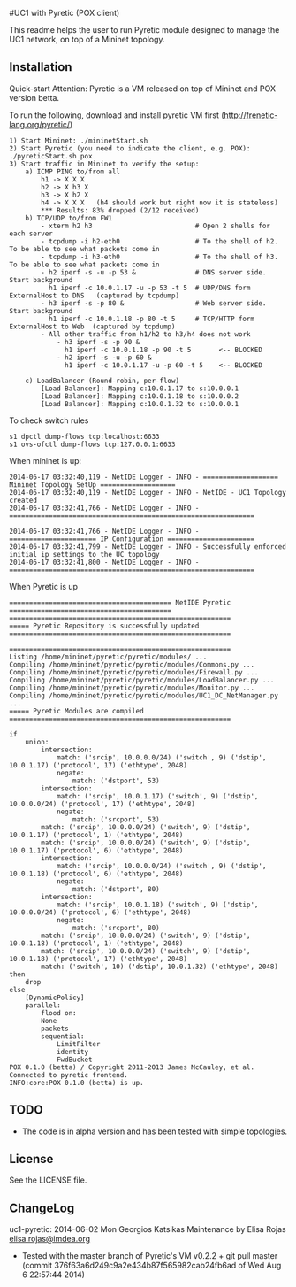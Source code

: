 #UC1 with Pyretic (POX client)

This readme helps the user to run Pyretic module designed to manage the UC1 network, on top of a Mininet topology.

## Installation

Quick-start
	Attention:	Pyretic is a VM released on top of Mininet and POX version betta.

To run the following, download and install pyretic VM first (http://frenetic-lang.org/pyretic/)

```
1) Start Mininet: ./mininetStart.sh
2) Start Pyretic (you need to indicate the client, e.g. POX): ./pyreticStart.sh pox
3) Start traffic in Mininet to verify the setup:
	a) ICMP PING to/from all
		h1 -> X X X
		h2 -> X h3 X
		h3 -> X h2 X
		h4 -> X X X   (h4 should work but right now it is stateless)
		*** Results: 83% dropped (2/12 received)
	b) TCP/UDP to/from FW1
		- xterm h2 h3                          # Open 2 shells for each server
		- tcpdump -i h2-eth0                   # To the shell of h2. To be able to see what packets come in
		- tcpdump -i h3-eth0                   # To the shell of h3. To be able to see what packets come in
		- h2 iperf -s -u -p 53 &               # DNS server side. Start background
		  h1 iperf -c 10.0.1.17 -u -p 53 -t 5  # UDP/DNS form ExternalHost to DNS   (captured by tcpdump)
		- h3 iperf -s -p 80 &                  # Web server side. Start background
		  h1 iperf -c 10.0.1.18 -p 80 -t 5     # TCP/HTTP form ExternalHost to Web  (captured by tcpdump)
		- All other traffic from h1/h2 to h3/h4 does not work
			- h3 iperf -s -p 90 &
			  h1 iperf -c 10.0.1.18 -p 90 -t 5       <-- BLOCKED
			- h2 iperf -s -u -p 60 &
			  h1 iperf -c 10.0.1.17 -u -p 60 -t 5    <-- BLOCKED
	
	c) LoadBalancer (Round-robin, per-flow)
		[Load Balancer]: Mapping c:10.0.1.17 to s:10.0.0.1
		[Load Balancer]: Mapping c:10.0.1.18 to s:10.0.0.2
		[Load Balancer]: Mapping c:10.0.1.32 to s:10.0.0.1
```

To check switch rules
```
s1 dpctl dump-flows tcp:localhost:6633
s1 ovs-ofctl dump-flows tcp:127.0.0.1:6633
```

When mininet is up:
```
2014-06-17 03:32:40,119 - NetIDE Logger - INFO - =================== Mininet Topology SetUp ===================
2014-06-17 03:32:40,119 - NetIDE Logger - INFO - NetIDE - UC1 Topology created
2014-06-17 03:32:41,766 - NetIDE Logger - INFO - ==============================================================

2014-06-17 03:32:41,766 - NetIDE Logger - INFO - ====================== IP Configuration ======================
2014-06-17 03:32:41,799 - NetIDE Logger - INFO - Successfully enforced initial ip settings to the UC topology
2014-06-17 03:32:41,800 - NetIDE Logger - INFO - ==============================================================
```

When Pyretic is up
```
========================================= NetIDE Pyretic =========================================
========================================================
===== Pyretic Repository is successfully updated
========================================================

========================================================
Listing /home/mininet/pyretic/pyretic/modules/ ...
Compiling /home/mininet/pyretic/pyretic/modules/Commons.py ...
Compiling /home/mininet/pyretic/pyretic/modules/Firewall.py ...
Compiling /home/mininet/pyretic/pyretic/modules/LoadBalancer.py ...
Compiling /home/mininet/pyretic/pyretic/modules/Monitor.py ...
Compiling /home/mininet/pyretic/pyretic/modules/UC1_DC_NetManager.py ...
===== Pyretic Modules are compiled
========================================================

if
    union:
        intersection:
            match: ('srcip', 10.0.0.0/24) ('switch', 9) ('dstip', 10.0.1.17) ('protocol', 17) ('ethtype', 2048)
            negate:
                match: ('dstport', 53)
        intersection:
            match: ('srcip', 10.0.1.17) ('switch', 9) ('dstip', 10.0.0.0/24) ('protocol', 17) ('ethtype', 2048)
            negate:
                match: ('srcport', 53)
        match: ('srcip', 10.0.0.0/24) ('switch', 9) ('dstip', 10.0.1.17) ('protocol', 1) ('ethtype', 2048)
        match: ('srcip', 10.0.0.0/24) ('switch', 9) ('dstip', 10.0.1.17) ('protocol', 6) ('ethtype', 2048)
        intersection:
            match: ('srcip', 10.0.0.0/24) ('switch', 9) ('dstip', 10.0.1.18) ('protocol', 6) ('ethtype', 2048)
            negate:
                match: ('dstport', 80)
        intersection:
            match: ('srcip', 10.0.1.18) ('switch', 9) ('dstip', 10.0.0.0/24) ('protocol', 6) ('ethtype', 2048)
            negate:
                match: ('srcport', 80)
        match: ('srcip', 10.0.0.0/24) ('switch', 9) ('dstip', 10.0.1.18) ('protocol', 1) ('ethtype', 2048)
        match: ('srcip', 10.0.0.0/24) ('switch', 9) ('dstip', 10.0.1.18) ('protocol', 17) ('ethtype', 2048)
        match: ('switch', 10) ('dstip', 10.0.1.32) ('ethtype', 2048)
then
    drop
else
    [DynamicPolicy]
    parallel:
        flood on:
        None
        packets
        sequential:
            LimitFilter
            identity
            FwdBucket
POX 0.1.0 (betta) / Copyright 2011-2013 James McCauley, et al.
Connected to pyretic frontend.
INFO:core:POX 0.1.0 (betta) is up.

```

## TODO

* The code is in alpha version and has been tested with simple topologies. 

## License

See the LICENSE file.

## ChangeLog

uc1-pyretic: 2014-06-02 Mon Georgios Katsikas
Maintenance by Elisa Rojas
<elisa.rojas@imdea.org>

  * Tested with the master branch of Pyretic's VM v0.2.2 + git pull master (commit 376f63a6d249c9a2e434b87f565982cab24fb6ad of Wed Aug 6 22:57:44 2014) 